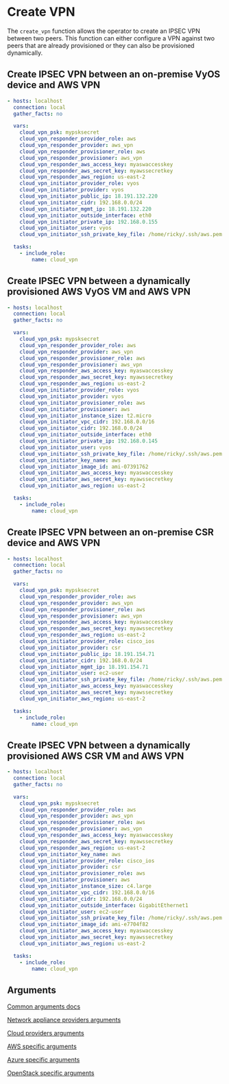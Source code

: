 # Create VPN

The `create_vpn` function allows the operator to create an IPSEC VPN
between two peers.
This function can either configure a VPN against two peers that are already
provisioned or they can also be provisioned dynamically.

## Create IPSEC VPN between an on-premise VyOS device and AWS VPN

```yaml
- hosts: localhost
  connection: local
  gather_facts: no

  vars:
    cloud_vpn_psk: mypsksecret
    cloud_vpn_responder_provider_role: aws
    cloud_vpn_responder_provider: aws_vpn
    cloud_vpn_responder_provisioner_role: aws
    cloud_vpn_responder_provisioner: aws_vpn
    cloud_vpn_responder_aws_access_key: myaswaccesskey
    cloud_vpn_responder_aws_secret_key: myawssecretkey
    cloud_vpn_responder_aws_region: us-east-2
    cloud_vpn_initiator_provider_role: vyos
    cloud_vpn_initiator_provider: vyos
    cloud_vpn_initiator_public_ip: 18.191.132.220
    cloud_vpn_initiator_cidr: 192.168.0.0/24
    cloud_vpn_initiator_mgmt_ip: 18.191.132.220
    cloud_vpn_initiator_outside_interface: eth0
    cloud_vpn_initiator_private_ip: 192.168.0.155
    cloud_vpn_initiator_user: vyos
    cloud_vpn_initiator_ssh_private_key_file: /home/ricky/.ssh/aws.pem

  tasks:
    - include_role:
        name: cloud_vpn
```

## Create IPSEC VPN between a dynamically provisioned AWS VyOS VM and AWS VPN

```yaml
- hosts: localhost
  connection: local
  gather_facts: no

  vars:
    cloud_vpn_psk: mypsksecret
    cloud_vpn_responder_provider_role: aws
    cloud_vpn_responder_provider: aws_vpn
    cloud_vpn_responder_provisioner_role: aws
    cloud_vpn_responder_provisioner: aws_vpn
    cloud_vpn_responder_aws_access_key: myaswaccesskey
    cloud_vpn_responder_aws_secret_key: myawssecretkey
    cloud_vpn_responder_aws_region: us-east-2
    cloud_vpn_initiator_provider_role: vyos
    cloud_vpn_initiator_provider: vyos
    cloud_vpn_initiator_provisioner_role: aws
    cloud_vpn_initiator_provisioner: aws
    cloud_vpn_initiator_instance_size: t2.micro
    cloud_vpn_initiator_vpc_cidr: 192.168.0.0/16
    cloud_vpn_initiator_cidr: 192.168.0.0/24
    cloud_vpn_initiator_outside_interface: eth0
    cloud_vpn_initiator_private_ip: 192.168.0.145
    cloud_vpn_initiator_user: vyos
    cloud_vpn_initiator_ssh_private_key_file: /home/ricky/.ssh/aws.pem
    cloud_vpn_initiator_key_name: aws
    cloud_vpn_initiator_image_id: ami-07391762
    cloud_vpn_initiator_aws_access_key: myaswaccesskey
    cloud_vpn_initiator_aws_secret_key: myawssecretkey
    cloud_vpn_initiator_aws_region: us-east-2

  tasks:
    - include_role:
        name: cloud_vpn
```

## Create IPSEC VPN between an on-premise CSR device and AWS VPN

```yaml
- hosts: localhost
  connection: local
  gather_facts: no

  vars:
    cloud_vpn_psk: mypsksecret
    cloud_vpn_responder_provider_role: aws
    cloud_vpn_responder_provider: aws_vpn
    cloud_vpn_responder_provisioner_role: aws
    cloud_vpn_responder_provisioner: aws_vpn
    cloud_vpn_responder_aws_access_key: myaswaccesskey
    cloud_vpn_responder_aws_secret_key: myawssecretkey
    cloud_vpn_responder_aws_region: us-east-2
    cloud_vpn_initiator_provider_role: cisco_ios
    cloud_vpn_initiator_provider: csr
    cloud_vpn_initiator_public_ip: 18.191.154.71
    cloud_vpn_initiator_cidr: 192.168.0.0/24
    cloud_vpn_initiator_mgmt_ip: 18.191.154.71
    cloud_vpn_initiator_user: ec2-user
    cloud_vpn_initiator_ssh_private_key_file: /home/ricky/.ssh/aws.pem
    cloud_vpn_initiator_aws_access_key: myaswaccesskey
    cloud_vpn_initiator_aws_secret_key: myawssecretkey
    cloud_vpn_initiator_aws_region: us-east-2

  tasks:
    - include_role:
        name: cloud_vpn
```

## Create IPSEC VPN between a dynamically provisioned AWS CSR VM and AWS VPN

```yaml
- hosts: localhost
  connection: local
  gather_facts: no

  vars:
    cloud_vpn_psk: mypsksecret
    cloud_vpn_responder_provider_role: aws
    cloud_vpn_responder_provider: aws_vpn
    cloud_vpn_responder_provisioner_role: aws
    cloud_vpn_respnoder_provisioner: aws_vpn
    cloud_vpn_responder_aws_access_key: myaswaccesskey
    cloud_vpn_responder_aws_secret_key: myawssecretkey
    cloud_vpn_responder_aws_region: us-east-2
    cloud_vpn_initiator_key_name: aws
    cloud_vpn_initiator_provider_role: cisco_ios
    cloud_vpn_initiator_provider: csr
    cloud_vpn_initiator_provisioner_role: aws
    cloud_vpn_initiator_provisioner: aws
    cloud_vpn_initiator_instance_size: c4.large
    cloud_vpn_initiator_vpc_cidr: 192.168.0.0/16
    cloud_vpn_initiator_cidr: 192.168.0.0/24
    cloud_vpn_initiator_outside_interface: GigabitEthernet1
    cloud_vpn_initiator_user: ec2-user
    cloud_vpn_initiator_ssh_private_key_file: /home/ricky/.ssh/aws.pem
    cloud_vpn_initiator_image_id: ami-e7704f82
    cloud_vpn_initiator_aws_access_key: myaswaccesskey
    cloud_vpn_initiator_aws_secret_key: myawssecretkey
    cloud_vpn_initiator_aws_region: us-east-2

  tasks:
    - include_role:
        name: cloud_vpn
```

## Arguments

[Common arguments docs](common_arguments.md)

[Network appliance providers arguments](network_appliance_providers_arguments.md)

[Cloud providers arguments](cloud_providers_arguments.md)

[AWS specific arguments](aws_providers_arguments.md)

[Azure specific arguments](azure_providers_arguments.md)

[OpenStack specific arguments](openstack_providers_arguments.md)

